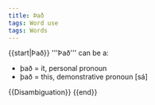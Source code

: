 ```yaml
---
title: Það
tags: Word use
tags: Words
---
```


{{start|Það}}
'''Það''' can be a:

* það = it, personal pronoun
* það = this, demonstrative pronoun [sá]

{{Disambiguation}}
{{end}}


